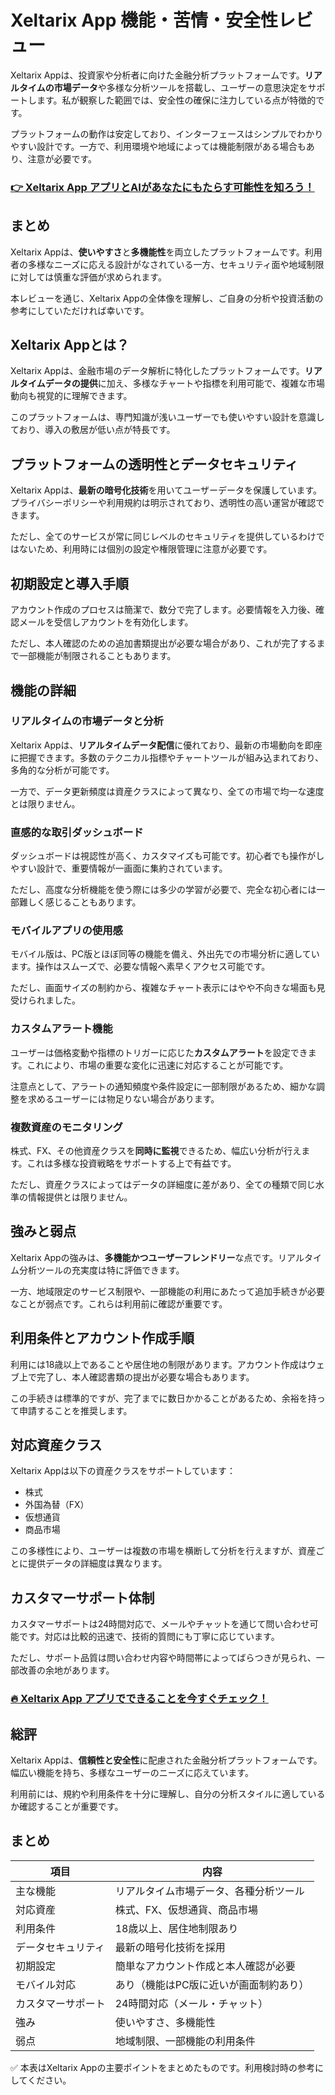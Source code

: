 # Xeltarix App 機能・苦情・安全性レビュー
 
 
 Xeltarix Appは、投資家や分析者に向けた金融分析プラットフォームです。**リアルタイムの市場データ**や多様な分析ツールを搭載し、ユーザーの意思決定をサポートします。私が観察した範囲では、安全性の確保に注力している点が特徴的です。
 
 プラットフォームの動作は安定しており、インターフェースはシンプルでわかりやすい設計です。一方で、利用環境や地域によっては機能制限がある場合もあり、注意が必要です。
 
 ### [👉 Xeltarix App アプリとAIがあなたにもたらす可能性を知ろう！](https://tinyurl.com/yttdc74z)
 ## まとめ
 
 Xeltarix Appは、**使いやすさ**と**多機能性**を両立したプラットフォームです。利用者の多様なニーズに応える設計がなされている一方、セキュリティ面や地域制限に対しては慎重な評価が求められます。
 
 本レビューを通じ、Xeltarix Appの全体像を理解し、ご自身の分析や投資活動の参考にしていただければ幸いです。
 
 ## Xeltarix Appとは？
 
 Xeltarix Appは、金融市場のデータ解析に特化したプラットフォームです。**リアルタイムデータの提供**に加え、多様なチャートや指標を利用可能で、複雑な市場動向も視覚的に理解できます。
 
 このプラットフォームは、専門知識が浅いユーザーでも使いやすい設計を意識しており、導入の敷居が低い点が特長です。
 
 ## プラットフォームの透明性とデータセキュリティ
 
 Xeltarix Appは、**最新の暗号化技術**を用いてユーザーデータを保護しています。プライバシーポリシーや利用規約は明示されており、透明性の高い運営が確認できます。
 
 ただし、全てのサービスが常に同じレベルのセキュリティを提供しているわけではないため、利用時には個別の設定や権限管理に注意が必要です。
 
 ## 初期設定と導入手順
 
 アカウント作成のプロセスは簡潔で、数分で完了します。必要情報を入力後、確認メールを受信しアカウントを有効化します。
 
 ただし、本人確認のための追加書類提出が必要な場合があり、これが完了するまで一部機能が制限されることもあります。
 
 ## 機能の詳細
 
 ### リアルタイムの市場データと分析
 
 Xeltarix Appは、**リアルタイムデータ配信**に優れており、最新の市場動向を即座に把握できます。多数のテクニカル指標やチャートツールが組み込まれており、多角的な分析が可能です。
 
 一方で、データ更新頻度は資産クラスによって異なり、全ての市場で均一な速度とは限りません。
 
 ### 直感的な取引ダッシュボード
 
 ダッシュボードは視認性が高く、カスタマイズも可能です。初心者でも操作がしやすい設計で、重要情報が一画面に集約されています。
 
 ただし、高度な分析機能を使う際には多少の学習が必要で、完全な初心者には一部難しく感じることもあります。
 
 ### モバイルアプリの使用感
 
 モバイル版は、PC版とほぼ同等の機能を備え、外出先での市場分析に適しています。操作はスムーズで、必要な情報へ素早くアクセス可能です。
 
 ただし、画面サイズの制約から、複雑なチャート表示にはやや不向きな場面も見受けられました。
 
 ### カスタムアラート機能
 
 ユーザーは価格変動や指標のトリガーに応じた**カスタムアラート**を設定できます。これにより、市場の重要な変化に迅速に対応することが可能です。
 
 注意点として、アラートの通知頻度や条件設定に一部制限があるため、細かな調整を求めるユーザーには物足りない場合があります。
 
 ### 複数資産のモニタリング
 
 株式、FX、その他資産クラスを**同時に監視**できるため、幅広い分析が行えます。これは多様な投資戦略をサポートする上で有益です。
 
 ただし、資産クラスによってはデータの詳細度に差があり、全ての種類で同じ水準の情報提供とは限りません。
 
 ## 強みと弱点
 
 Xeltarix Appの強みは、**多機能かつユーザーフレンドリー**な点です。リアルタイム分析ツールの充実度は特に評価できます。
 
 一方、地域限定のサービス制限や、一部機能の利用にあたって追加手続きが必要なことが弱点です。これらは利用前に確認が重要です。
 
 ## 利用条件とアカウント作成手順
 
 利用には18歳以上であることや居住地の制限があります。アカウント作成はウェブ上で完了し、本人確認書類の提出が必要な場合もあります。
 
 この手続きは標準的ですが、完了までに数日かかることがあるため、余裕を持って申請することを推奨します。
 
 ## 対応資産クラス
 
 Xeltarix Appは以下の資産クラスをサポートしています：
 
 - 株式 
 - 外国為替（FX） 
 - 仮想通貨 
 - 商品市場 
 
 この多様性により、ユーザーは複数の市場を横断して分析を行えますが、資産ごとに提供データの詳細度は異なります。
 
 ## カスタマーサポート体制
 
 カスタマーサポートは24時間対応で、メールやチャットを通じて問い合わせ可能です。対応は比較的迅速で、技術的質問にも丁寧に応じています。
 
 ただし、サポート品質は問い合わせ内容や時間帯によってばらつきが見られ、一部改善の余地があります。
 
 ### [🔥 Xeltarix App アプリでできることを今すぐチェック！](https://tinyurl.com/yttdc74z)
 ## 総評
 
 Xeltarix Appは、**信頼性と安全性**に配慮された金融分析プラットフォームです。幅広い機能を持ち、多様なユーザーのニーズに応えています。
 
 利用前には、規約や利用条件を十分に理解し、自分の分析スタイルに適しているか確認することが重要です。
 
 ## まとめ
 
 | 項目 | 内容 |
 |-----------------------|--------------------------------------|
 | 主な機能 | リアルタイム市場データ、各種分析ツール |
 | 対応資産 | 株式、FX、仮想通貨、商品市場 |
 | 利用条件 | 18歳以上、居住地制限あり |
 | データセキュリティ | 最新の暗号化技術を採用 |
 | 初期設定 | 簡単なアカウント作成と本人確認が必要 |
 | モバイル対応 | あり（機能はPC版に近いが画面制約あり） |
 | カスタマーサポート | 24時間対応（メール・チャット） |
 | 強み | 使いやすさ、多機能性 |
 | 弱点 | 地域制限、一部機能の利用条件 |
 
 ✅ 本表はXeltarix Appの主要ポイントをまとめたものです。利用検討時の参考にしてください。